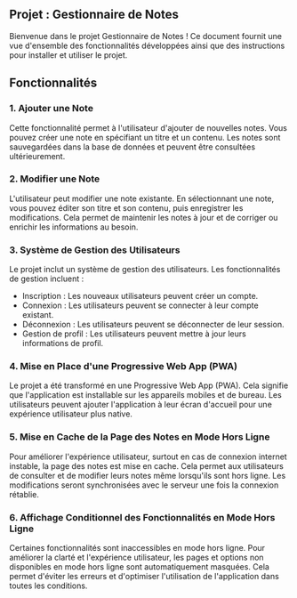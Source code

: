 ## Projet : Gestionnaire de Notes
Bienvenue dans le projet Gestionnaire de Notes ! Ce document fournit une vue d'ensemble des fonctionnalités développées ainsi que des instructions pour installer et utiliser le projet.

## Fonctionnalités
### 1. Ajouter une Note
Cette fonctionnalité permet à l'utilisateur d'ajouter de nouvelles notes. Vous pouvez créer une note en spécifiant un titre et un contenu. Les notes sont sauvegardées dans la base de données et peuvent être consultées ultérieurement.

### 2. Modifier une Note
L'utilisateur peut modifier une note existante. En sélectionnant une note, vous pouvez éditer son titre et son contenu, puis enregistrer les modifications. Cela permet de maintenir les notes à jour et de corriger ou enrichir les informations au besoin.

### 3. Système de Gestion des Utilisateurs
Le projet inclut un système de gestion des utilisateurs. Les fonctionnalités de gestion incluent :

- Inscription : Les nouveaux utilisateurs peuvent créer un compte.
- Connexion : Les utilisateurs peuvent se connecter à leur compte existant.
- Déconnexion : Les utilisateurs peuvent se déconnecter de leur session.
- Gestion de profil : Les utilisateurs peuvent mettre à jour leurs informations de profil.

### 4. Mise en Place d'une Progressive Web App (PWA)
Le projet a été transformé en une Progressive Web App (PWA). Cela signifie que l'application est installable sur les appareils mobiles et de bureau. Les utilisateurs peuvent ajouter l'application à leur écran d'accueil pour une expérience utilisateur plus native.

### 5. Mise en Cache de la Page des Notes en Mode Hors Ligne
Pour améliorer l'expérience utilisateur, surtout en cas de connexion internet instable, la page des notes est mise en cache. Cela permet aux utilisateurs de consulter et de modifier leurs notes même lorsqu'ils sont hors ligne. Les modifications seront synchronisées avec le serveur une fois la connexion rétablie.

### 6. Affichage Conditionnel des Fonctionnalités en Mode Hors Ligne
Certaines fonctionnalités sont inaccessibles en mode hors ligne. Pour améliorer la clarté et l'expérience utilisateur, les pages et options non disponibles en mode hors ligne sont automatiquement masquées. Cela permet d'éviter les erreurs et d'optimiser l'utilisation de l'application dans toutes les conditions.
